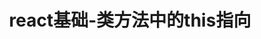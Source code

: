 ---
id: 1731504651
slug: /basic_code/JavaScript/1731504651
title: react基础-类方法中的this指向
date: 
authors: Electrical Killer
tags: [js, jsx, ES6, react]
keywords: [js, jsx, ES6, react]
---